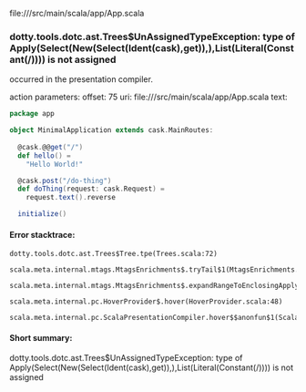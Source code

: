 file://<WORKSPACE>/src/main/scala/app/App.scala
### dotty.tools.dotc.ast.Trees$UnAssignedTypeException: type of Apply(Select(New(Select(Ident(cask),get)),<init>),List(Literal(Constant(/)))) is not assigned

occurred in the presentation compiler.

action parameters:
offset: 75
uri: file://<WORKSPACE>/src/main/scala/app/App.scala
text:
```scala
package app

object MinimalApplication extends cask.MainRoutes:
  
  @cask.@@get("/")
  def hello() =
    "Hello World!"

  @cask.post("/do-thing")
  def doThing(request: cask.Request) =
    request.text().reverse

  initialize()
```



#### Error stacktrace:

```
dotty.tools.dotc.ast.Trees$Tree.tpe(Trees.scala:72)
	scala.meta.internal.mtags.MtagsEnrichments$.tryTail$1(MtagsEnrichments.scala:262)
	scala.meta.internal.mtags.MtagsEnrichments$.expandRangeToEnclosingApply(MtagsEnrichments.scala:279)
	scala.meta.internal.pc.HoverProvider$.hover(HoverProvider.scala:48)
	scala.meta.internal.pc.ScalaPresentationCompiler.hover$$anonfun$1(ScalaPresentationCompiler.scala:329)
```
#### Short summary: 

dotty.tools.dotc.ast.Trees$UnAssignedTypeException: type of Apply(Select(New(Select(Ident(cask),get)),<init>),List(Literal(Constant(/)))) is not assigned